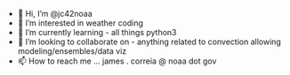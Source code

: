 - 👋 Hi, I’m @jc42noaa
- 👀 I’m interested in weather coding
- 🌱 I’m currently learning - all things python3
- 💞️ I’m looking to collaborate on - anything related to convection allowing modeling/ensembles/data viz
- 📫 How to reach me ... james . correia @ noaa dot gov

<!---
jc42noaa/jc42noaa is a ✨ special ✨ repository because its `README.md` (this file) appears on your GitHub profile.
You can click the Preview link to take a look at your changes.
--->
